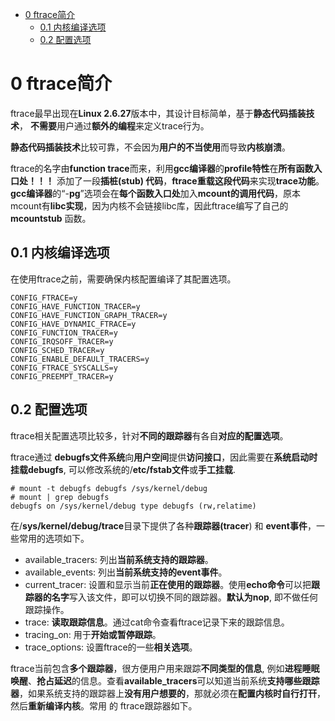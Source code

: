 
<!-- @import "[TOC]" {cmd="toc" depthFrom=1 depthTo=6 orderedList=false} -->

<!-- code_chunk_output -->

- [0 ftrace简介](#0-ftrace简介)
  - [0.1 内核编译选项](#01-内核编译选项)
  - [0.2 配置选项](#02-配置选项)

<!-- /code_chunk_output -->

# 0 ftrace简介

ftrace最早出现在**Linux 2.6.27**版本中，其设计目标简单，基于**静态代码插装技术**， **不需要**用户通过**额外的编程**来定义trace行为。

**静态代码插装技术**比较可靠，不会因为**用户的不当使用**而导致**内核崩溃**。

ftrace的名字由**function trace**而来，利用**gcc编译器**的**profile特性**在**所有函数入口处！！！** 添加了一段**插桩(stub) 代码**，**ftrace重载这段代码**来实现**trace功能**。**gcc编译器**的“\-**pg**”选项会在**每个函数入口处**加入**mcount的调用代码**，原本mcount有**libc实现**，因为内核不会链接libc库，因此ftrace编写了自己的**mcountstub** 函数。

## 0.1 内核编译选项

在使用ftrace之前，需要确保内核配置编译了其配置选项。

```
CONFIG_FTRACE=y
CONFIG_HAVE_FUNCTION_TRACER=y
CONFIG_HAVE_FUNCTION_GRAPH_TRACER=y
CONFIG_HAVE_DYNAMIC_FTRACE=y
CONFIG_FUNCTION_TRACER=y
CONFIG_IRQSOFF_TRACER=y
CONFIG_SCHED_TRACER=y
CONFIG_ENABLE_DEFAULT_TRACERS=y
CONFIG_FTRACE_SYSCALLS=y
CONFIG_PREEMPT_TRACER=y
```

## 0.2 配置选项

ftrace相关配置选项比较多，针对**不同的跟踪器**有各自**对应的配置选项**。

ftrace通过 **debugfs文件系统**向**用户空间**提供**访问接口**，因此需要在**系统启动时挂载debugfs**, 可以修改系统的/**etc/fstab文件**或**手工挂载**.

```
# mount -t debugfs debugfs /sys/kernel/debug
# mount | grep debugfs
debugfs on /sys/kernel/debug type debugfs (rw,relatime)
```

在/**sys/kernel/debug/trace**目录下提供了各种**跟踪器(tracer**) 和 **event事件**，一些常用的选项如下。

- available\_tracers: 列出**当前系统支持的跟踪器**。
- available\_events: 列出**当前系统支持的event事件**。
- current\_tracer: 设置和显示当前**正在使用的跟踪器**。使用**echo命令**可以把**跟踪器的名字**写入该文件，即可以切换不同的跟踪器。**默认为nop**, 即不做任何跟踪操作。
- trace: **读取跟踪信息**。通过cat命令查看ftrace记录下来的跟踪信息。
- tracing\_on: 用于**开始或暂停跟踪**。
- trace\_options: 设置ftrace的一些**相关选项**。

ftrace当前包含**多个跟踪器**，很方便用户用来跟踪**不同类型的信息**, 例如**进程睡眠唤醒**、**抢占延迟**的信息。查看**available\_tracers**可以知道当前系统**支持哪些跟踪器**，如果系统支持的跟踪器上**没有用户想要的**，那就必须在**配置内核时自行打幵**，然后**重新编译内核**。常用 的 ftrace跟踪器如下。